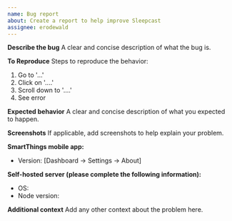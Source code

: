 ```yaml
---
name: Bug report
about: Create a report to help improve Sleepcast
assignee: erodewald
---
```


**Describe the bug**
A clear and concise description of what the bug is.

**To Reproduce**
Steps to reproduce the behavior:

1. Go to '...'
2. Click on '....'
3. Scroll down to '....'
4. See error

**Expected behavior**
A clear and concise description of what you expected to happen.

**Screenshots**
If applicable, add screenshots to help explain your problem.

**SmartThings mobile app:**

- Version: [Dashboard -> Settings -> About]

**Self-hosted server (please complete the following information):**

- OS:
- Node version:

**Additional context**
Add any other context about the problem here.

